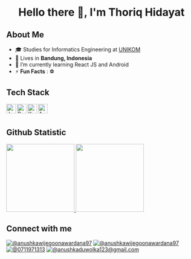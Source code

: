 <h1 align="center">Hello there 👋, I'm Thoriq Hidayat</h1>

## About Me 

- 🎓 Studies for Informatics Engineering at [UNIKOM](https://www.unikom.ac.id/)
- 🏡 Lives in **Bandung, Indonesia**
- 🌱 I’m currently learning React JS and Android
- ⚡ **Fun Facts** : ⚽


## Tech Stack
  <a href="#"><img align="left" alt="JavaScript" title="JavaScript" width="25px" src="https://upload.wikimedia.org/wikipedia/commons/9/99/Unofficial_JavaScript_logo_2.svg" /></a>
  <a href="https://reactjs.org/"><img align="left" alt="React" title="React" width="25px" src="https://cdn.worldvectorlogo.com/logos/react-2.svg" /></a> 
  <a href="#"><img align="left" alt="Kotlin" title="Kotlin" width="25px" src="https://upload.wikimedia.org/wikipedia/commons/thumb/7/74/Kotlin_Icon.png/900px-Kotlin_Icon.png?20210501145042" /></a>
  <a href="#"><img align="left" alt="Android" title="Android" width="25px" src="https://upload.wikimedia.org/wikipedia/commons/d/d7/Android_robot.svg" /></a>
 <br>
 <br>

## Github Statistic
<p align="left">
<a href="https://github.com/thrqhdyt">
  <img height="180em" src="https://github-readme-stats-eight-theta.vercel.app/api?username=thrqhdyt&show_icons=true&theme=algolia&include_all_commits=true&count_private=true"/>
  <img height="180em" src="https://github-readme-stats-eight-theta.vercel.app/api/top-langs/?username=thrqhdyt&layout=compact&langs_count=8&theme=algolia"/>
</a>
</p>

## Connect with me 
[![@anushkawijegoonawardana97](https://img.icons8.com/fluency/48/000000/instagram-new.png "thoriq_hidayat")](https://www.instagram.com/thoriqhdyt_) [![@anushkawijegoonawardana97](https://img.icons8.com/fluency/48/000000/linkedin.png "thoriq_hidayat")](https://www.linkedin.com/in/thoriq-hidayat-9199b8245) [![@0711971313](https://img.icons8.com/fluency/48/000000/phone-disconnected.png "082218772230")](tel:082218772230) [![@anushkaduwolka123@gmail.com](https://img.icons8.com/fluency/48/000000/apple-mail.png "thoriq1130@gmail.com")](thoriq1130@gmail.com)
